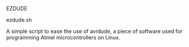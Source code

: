 EZDUDE

ezdude.sh

A simple script to ease the use of avrdude, a piece of software used for programming Atmel microcontrollers on Linux.
